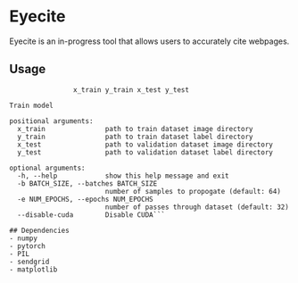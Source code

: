# Eyecite

Eyecite is an in-progress tool that allows users to accurately cite webpages.

## Usage
```usage: train.py [-h] [-b BATCH_SIZE] [-e NUM_EPOCHS] [--disable-cuda]
                x_train y_train x_test y_test

Train model

positional arguments:
  x_train               path to train dataset image directory
  y_train               path to train dataset label directory
  x_test                path to validation dataset image directory
  y_test                path to validation dataset label directory

optional arguments:
  -h, --help            show this help message and exit
  -b BATCH_SIZE, --batches BATCH_SIZE
                        number of samples to propogate (default: 64)
  -e NUM_EPOCHS, --epochs NUM_EPOCHS
                        number of passes through dataset (default: 32)
  --disable-cuda        Disable CUDA```

## Dependencies
- numpy
- pytorch
- PIL
- sendgrid
- matplotlib

